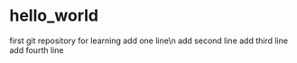 # hello_world
first git repository for learning
add one line\n
add second line
add third line
add fourth line
